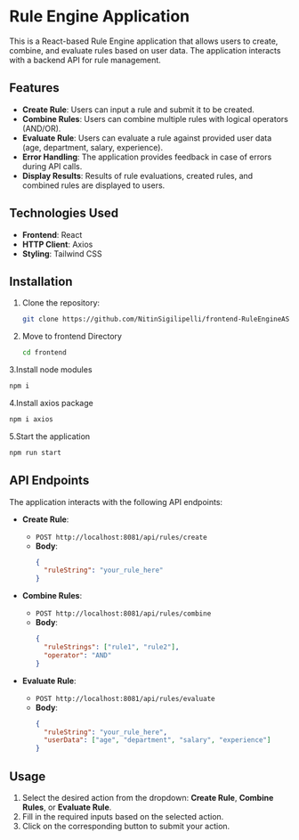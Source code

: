 # Rule Engine Application

This is a React-based Rule Engine application that allows users to create, combine, and evaluate rules based on user data. The application interacts with a backend API for rule management.

## Features

- **Create Rule**: Users can input a rule and submit it to be created.
- **Combine Rules**: Users can combine multiple rules with logical operators (AND/OR).
- **Evaluate Rule**: Users can evaluate a rule against provided user data (age, department, salary, experience).
- **Error Handling**: The application provides feedback in case of errors during API calls.
- **Display Results**: Results of rule evaluations, created rules, and combined rules are displayed to users.

## Technologies Used

- **Frontend**: React
- **HTTP Client**: Axios
- **Styling**: Tailwind CSS

## Installation

1. Clone the repository:

   ```bash
   git clone https://github.com/NitinSigilipelli/frontend-RuleEngineAST.git
   ```
2. Move to frontend Directory
   ```bash
   cd frontend
   ```
3.Install node modules
   ```bash
   npm i
   ```
4.Install axios package
   ```bash
   npm i axios
   ```
5.Start the application
   ```bash
   npm run start
   ```
## API Endpoints

The application interacts with the following API endpoints:

- **Create Rule**: 
  - `POST http://localhost:8081/api/rules/create`
  - **Body**: 
    ```json
    {
      "ruleString": "your_rule_here"
    }
    ```

- **Combine Rules**: 
  - `POST http://localhost:8081/api/rules/combine`
  - **Body**: 
    ```json
    {
      "ruleStrings": ["rule1", "rule2"],
      "operator": "AND"
    }
    ```

- **Evaluate Rule**: 
  - `POST http://localhost:8081/api/rules/evaluate`
  - **Body**: 
    ```json
    {
      "ruleString": "your_rule_here",
      "userData": ["age", "department", "salary", "experience"]
    }
    ```

## Usage

1. Select the desired action from the dropdown: **Create Rule**, **Combine Rules**, or **Evaluate Rule**.
2. Fill in the required inputs based on the selected action.
3. Click on the corresponding button to submit your action.



